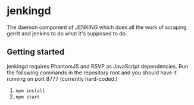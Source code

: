 # jenkingd

The daemon component of JENKING which does all the work of scraping gerrit and jenkins to do what it's supposed to do.

## Getting started

jenkingd requires PhantomJS and RSVP as JavaScript dependencies. Run the following commands in the repository root and you should have it running on port 8777 (currently hard-coded.)

1. `npm install`
2. `npm start`